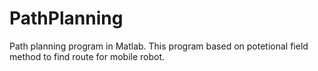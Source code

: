 # PathPlanning
Path planning program in Matlab. 
This program based on potetional field method to find route for mobile robot.
